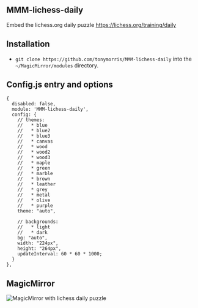 ## MMM-lichess-daily

Embed the lichess.org daily puzzle https://lichess.org/training/daily

## Installation

* `git clone https://github.com/tonymorris/MMM-lichess-daily` into the `~/MagicMirror/modules` directory.


## Config.js entry and options

    {
      disabled: false,
      module: 'MMM-lichess-daily',
      config: {
        // themes:
        //   * blue
        //   * blue2
        //   * blue3
        //   * canvas
        //   * wood
        //   * wood2
        //   * wood3
        //   * maple
        //   * green
        //   * marble
        //   * brown
        //   * leather
        //   * grey
        //   * metal
        //   * olive
        //   * purple
        theme: "auto",
        
        // backgrounds:
        //   * light
        //   * dark
        bg: "auto",
        width: "224px",
        height: "264px",
        updateInterval: 60 * 60 * 1000;
      }
    },

## MagicMirror

<img src="https://i.imgur.com/Tg9nZt2.jpg" alt="MagicMirror with lichess daily puzzle"/>
